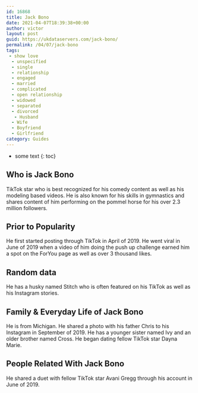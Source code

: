 ```yaml
---
id: 16868
title: Jack Bono
date: 2021-04-07T18:39:38+00:00
author: victor
layout: post
guid: https://ukdataservers.com/jack-bono/
permalink: /04/07/jack-bono
tags:
 - show love
  - unspecified
  - single
  - relationship
  - engaged
  - married
  - complicated
  - open relationship
  - widowed
  - separated
  - divorced
   - Husband
  - Wife
  - Boyfriend
  - Girlfriend
category: Guides
---
```


* some text
{: toc}


## Who is Jack Bono



TikTok star who is best recognized for his comedy content as well as his modeling based videos. He is also known for his skills in gymnastics and shares content of him performing on the pommel horse for his over 2.3 million followers. 

                
                
                
## Prior to Popularity



He first started posting through TikTok in April of 2019. He went viral in June of 2019 when a video of him doing the push up challenge earned him a spot on the ForYou page as well as over 3 thousand likes. 

                
                
                
## Random data



He has a husky named Stitch who is often featured on his TikTok as well as his Instagram stories. 

                
                
                
## Family & Everyday Life of Jack Bono



He is from Michigan. He shared a photo with his father Chris to his Instagram in September of 2019. He has a younger sister named Ivy and an older brother named Cross. He began dating fellow TikTok star Dayna Marie.

                
                
                
## People Related With Jack Bono



He shared a duet with fellow TikTok star Avani Gregg through his account in June of 2019. 

                
              
            
          
          
          